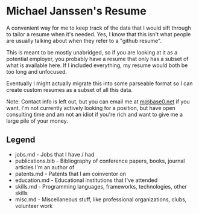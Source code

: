 # Michael Janssen's Resume

A convenient way for me to keep track of the data that I would sift through to
tailor a resume when it's needed.
Yes, I know that this isn't what people are usually talking about
when they refer to a "github resume".

This is meant to be mostly unabridged, so if you are looking at
it as a potential employer, you probably have a resume that only
has a subset of what is available here.  If I included everything,
my resume would both be too long and unfocused.

Eventually I might actually migrate this into some parseable format
so I can create custom resumes as a subset of all this data.

Note: Contact info is left out, but you can email me at m@base0.net
if you want.  I'm not currently actively looking
for a position, but have open consulting time and am not an idiot if
you're rich and want to give me a large pile of your money.

## Legend

* jobs.md - Jobs that I have / had
* publications.bib - Bibliography of conference papers, books, journal articles I'm an author of
* patents.md - Patents that I am coinventor on
* education.md - Educational institutions that I've attended
* skills.md - Programming languages, frameworks, technologies, other skills
* misc.md - Miscellaneous stuff, like professional organizations, clubs, volunteer work

